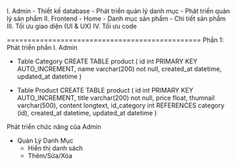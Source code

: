 I. Admin - Thiết kế database - Phát triển quản lý danh mục - Phát triển quản lý sản phẩm
II. Frontend - Home - Danh mục sản phẩm - Chi tiết sản phẩm
III. Tối ưu giao diện (UI & UX)
IV. Tối ưu code

===============================================
Phần 1: Phát triển phần I. Admin

- Table Category
  CREATE TABLE product (
  id int PRIMARY KEY AUTO_INCREMENT,
  name varchar(200) not null,
  created_at datetime,
  updated_at datetime
  )

- Table Product
  CREATE TABLE product (
  id int PRIMARY KEY AUTO_INCREMENT,
  title varchar(200) not null,
  price float,
  thumnail varchar(500),
  content longtext,
  id_category int REFERENCES category (id),
  created_at datetime,
  updated_at datetime
  )

Phát triển chức năng của Admin

- Quản Lý Danh Mục
  - Hiển thị danh sách
  - Thêm/Sửa/Xóa
